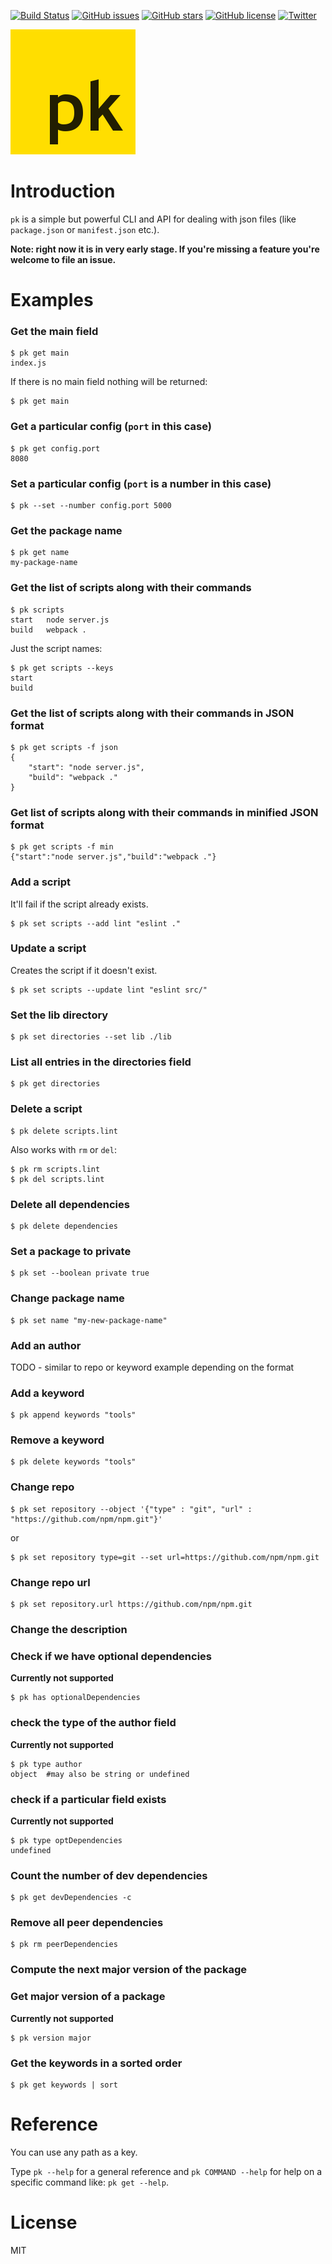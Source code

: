 [![Build Status](https://travis-ci.org/userpixel/pk.svg?branch=master)](https://travis-ci.org/userpixel/pk)
[![GitHub issues](https://img.shields.io/github/issues/userpixel/pk.svg)](https://github.com/userpixel/pk/issues)
[![GitHub stars](https://img.shields.io/github/stars/userpixel/pk.svg)](https://github.com/userpixel/pk/stargazers)
[![GitHub license](https://img.shields.io/github/license/userpixel/pk.svg)](https://github.com/userpixel/pk)
[![Twitter](https://img.shields.io/twitter/url/https/github.com/userpixel/pk.svg?style=social)](https://twitter.com/intent/tweet?text=Wow:&url=https%3A%2F%2Fgithub.com%2Fuserpixel%2Fpk)

![pk logo](logo.png)

# Introduction

`pk` is a simple but powerful CLI and API for dealing with json files (like `package.json` or `manifest.json` etc.).

**Note: right now it is in very early stage. If you're missing a feature you're welcome to file an issue.**

# Examples

### Get the main field

```shell
$ pk get main
index.js
```

If there is no main field nothing will be returned:

```shell
$ pk get main

```


### Get a particular config (`port` in this case)

```shell
$ pk get config.port
8080
```

### Set a particular config (`port` is a number in this case)

```shell
$ pk --set --number config.port 5000
```

### Get the package name

```shell
$ pk get name
my-package-name
```

### Get the list of scripts along with their commands

```shell
$ pk scripts
start   node server.js
build   webpack .
```

Just the script names:

```shell
$ pk get scripts --keys
start
build
```

### Get the list of scripts along with their commands in JSON format

```shell
$ pk get scripts -f json
{
    "start": "node server.js",
    "build": "webpack ."
}
```

### Get list of scripts along with their commands in minified JSON format

```shell
$ pk get scripts -f min
{"start":"node server.js","build":"webpack ."}
```

### Add a script

It'll fail if the script already exists.

```shell
$ pk set scripts --add lint "eslint ."
```

### Update a script

Creates the script if it doesn't exist.

```shell
$ pk set scripts --update lint "eslint src/"
```

### Set the lib directory

```shell
$ pk set directories --set lib ./lib
```

### List all entries in the directories field

```shell
$ pk get directories
```

### Delete a script

```shell
$ pk delete scripts.lint
```

Also works with `rm` or `del`:

```shell
$ pk rm scripts.lint
$ pk del scripts.lint
```

### Delete all dependencies

```shell
$ pk delete dependencies
```

### Set a package to private

```shell
$ pk set --boolean private true
```

### Change package name

```shell
$ pk set name "my-new-package-name"
```

### Add an author

TODO - similar to repo or keyword example depending on the format

### Add a keyword

```shell
$ pk append keywords "tools"
```

### Remove a keyword

```shell
$ pk delete keywords "tools"
```

### Change repo

```shell
$ pk set repository --object '{"type" : "git", "url" : "https://github.com/npm/npm.git"}'
```

or

```shell
$ pk set repository type=git --set url=https://github.com/npm/npm.git
```

### Change repo url

```shell
$ pk set repository.url https://github.com/npm/npm.git
```

### Change the description

### Check if we have optional dependencies

**Currently not supported**

```shell
$ pk has optionalDependencies
```

### check the type of the author field

**Currently not supported**

```shell
$ pk type author
object  #may also be string or undefined
```

### check if a particular field exists

**Currently not supported**

```shell
$ pk type optDependencies
undefined
```

### Count the number of dev dependencies

```shell
$ pk get devDependencies -c
```

### Remove all peer dependencies

```shell
$ pk rm peerDependencies
```

### Compute the next major version of the package

### Get major version of a package

**Currently not supported**

```shell
$ pk version major
```

### Get the keywords in a sorted order

```shell
$ pk get keywords | sort
```

# Reference

You can use any path as a key.

Type `pk --help` for a general reference and `pk COMMAND --help` for help on a specific command like: `pk get --help`.

# License

MIT
